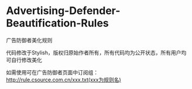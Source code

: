 # Advertising-Defender-Beautification-Rules
广告防御者美化规则

代码修改于Stylish，版权归原始作者所有，所有代码均为公开状态，所有用户均可自行修改美化

如需使用可在广告防御者页面中订阅组：http://rule.csource.com.cn/xxx.txt(xxx为规则名)
